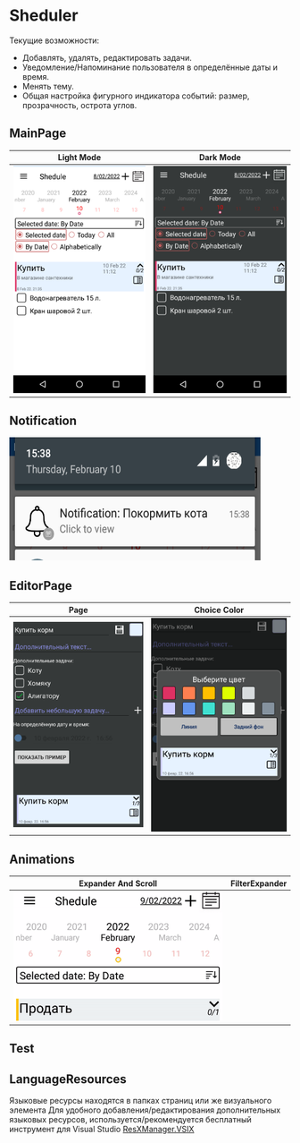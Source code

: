# Sheduler

Текущие возможности:
- Добавлять, удалять, редактировать задачи.
- Уведомление/Напоминание пользователя в определённые даты и время.
- Менять тему.
- Общая настройка фигурного индикатора событий: размер, прозрачность, острота углов.

## MainPage
| Light Mode | Dark Mode |
| --------- | -------- |
| ![Android Screenshot](https://github.com/ClioBro/Sheduler/blob/main/art/shedule_main_page_light.png) | ![Android Screenshot](https://github.com/ClioBro/Sheduler/blob/main/art/shedule_main_page_dark.png) |

## Notification
<img src="https://github.com/ClioBro/Sheduler/blob/main/art/PopUp_Notification.png" width="450" height="220">

## EditorPage
| Page | Choice Color | 
| ---- | -------------- |
| ![Android Screenshot](https://github.com/ClioBro/Sheduler/blob/main/art/editor_dark_page.png) | ![Android Screenshot](https://github.com/ClioBro/Sheduler/blob/main/art/choose_color_dark.png) | 

## Animations
| Expander And Scroll | FilterExpander | 
| ------------------- | -------------- |
| ![Android Animation](https://github.com/ClioBro/Sheduler/blob/main/art/scroll_expander_animations.gif) |  |

## Test
<gif src="https://github.com/ClioBro/Sheduler/blob/main/art/scroll_expander_animations.gif" width="100" height="100">

## LanguageResources
Языковые ресурсы находятся в папках страниц или же визуального элемента
Для удобного добавления/редактирования дополнительных языковых ресурсов, используется/рекомендуется бесплатный инструмент для Visual Studio [ResXManager.VSIX](https://marketplace.visualstudio.com/items?itemName=TomEnglert.ResXManager)

